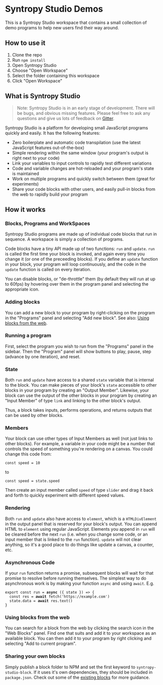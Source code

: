 # Syntropy Studio Demos

This is a Syntropy Studio workspace that contains a small collection of demo programs to help new users find their way around.

## How to use it
1. Clone the repo
1. Run `npm install`
1. Open Syntropy Studio
1. Choose "Open Workspace"
1. Select the folder containing this workspace
1. Click "Open Workspace"

## What is Syntropy Studio

> Note: Syntropy Studio is in an early stage of development. There will be bugs, and obvious missing features. Please feel free to ask any questions and give us lots of feedback on [Gitter](https://gitter.im/syntropy-studio/chat).

Syntropy Studio is a platform for developing small JavaScript programs quickly and easily. It has the following features:
- Zero boilerplate and automatic code transpilation (use the latest JavaScript features out-of-the-box)
- Simple rendering within the same window (your program's output is right next to your code)
- Link your variables to input controls to rapidly test different variations
- Code and variable changes are hot-reloaded and your program's state is maintained
- Work on multiple programs and quickly switch between them (great for experiments)
- Share your code blocks with other users, and easily pull-in blocks from the web to rapidly build your program

## How it works

### Blocks, Programs and WorkSpaces
Syntropy Studio programs are made up of individual code blocks that run in sequence. A workspace is simply a collection of programs.

Code blocks have a tiny API made up of two functions: `run` and `update`. `run` is called the first time your block is invoked, and again every time you change it (or one of the preceeding blocks). If you define an `update` function in your block, your program will loop continuously, and the code in the `update` function is called on every iteration.

You can disable blocks, or "de-throttle" them (by default they will run at up to 60fps) by hovering over them in the program panel and selecting the appropriate icon.

### Adding blocks
You can add a new block to your program by right-clicking on the program in the "Programs" panel and selecting "Add new block". See also: [Using blocks from the web](#using-blocks-from-the-web).

### Running a program
First, select the program you wish to run from the "Programs" panel in the sidebar. Then the "Program" panel will show buttons to play, pause, step (advance by one iteration), and reset.

### State
Both `run` and `update` have access to a shared `state` variable that is internal to the block. You can make pieces of your block's `state` accessible to other blocks in your program by creating an "Output Member". Likewise, your block can use the output of the other blocks in your program by creating an "Input Member" of type `link` and linking to the other block's output.

Thus, a block takes inputs, performs operations, and returns outputs that can be used by other blocks.

### Members
Your block can use other types of Input Members as well (not just links to other blocks). For example, a variable in your code might be a number that controls the speed of something you're rendering on a canvas. You could change this code from:

    const speed = 10

to

    const speed = state.speed

Then create an input member called `speed` of type `slider` and drag it back and forth to quickly experiment with different speed values.

### Rendering
Both `run` and `update` also have access to `element`, which is a `HTMLDivElement` in the output panel that is reserved for your block's output. You can append HTML to `element` using regular JavaScript. Elements you append in `run` will be cleared before the next `run` (i.e. when you change some code, or an input member that is linked to the `run` function). `update` will not clear anything, so it's a good place to do things like update a canvas, a counter, etc.

### Asynchronous Code
If your `run` function returns a promise, subsequent blocks will wait for that promise to resolve before running themselves. The simplest way to do asynchronous work is by making your function `async` and using `await`. E.g.

<pre language="JavaScript"><code>export const run = <b>async</b> ({ state }) => {
  const res = <b>await</b> fetch('https://example.com')
  state.data = <b>await</b> res.text()
}</code></pre>

### Using blocks from the web
You can search for a block from the web by clicking the search icon in the "Web Blocks" panel. Find one that suits and add it to your workspace as an available block. You can then add it to your program by right clicking and selecting "Add to current program".

### Sharing your own blocks
Simply publish a block folder to NPM and set the first keyword to `syntropy-studio-block`. If it uses it's own dependencies, they should be included in `package.json`. Check out some of the [existing blocks](https://www.npmjs.com/search?q=syntropy-studio-block) for more guidance.
